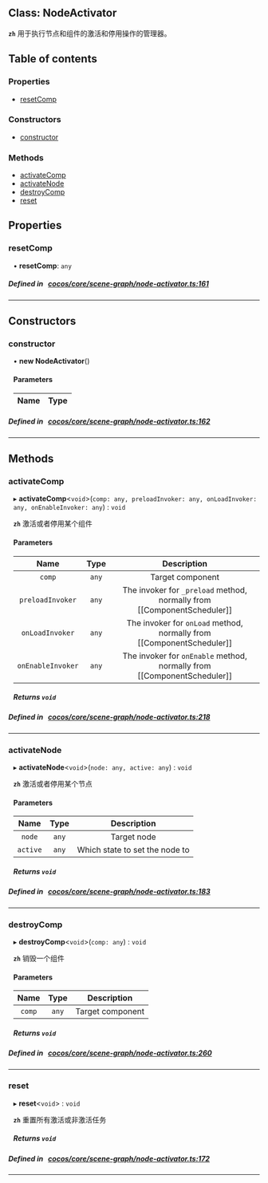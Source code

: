 
## Class: NodeActivator






**`zh`** 用于执行节点和组件的激活和停用操作的管理器。



<div class="table-of-content">
<h2>Table of contents</h2>


### Properties

- [ resetComp](#resetComp)

### Constructors

- [ constructor](#constructor)

### Methods

- [ activateComp](#activateComp)
- [ activateNode](#activateNode)
- [ destroyComp](#destroyComp)
- [ reset](#reset)
</div>

## Properties


### resetComp
<div style="margin-left: 10px;">




•  **resetComp**:
`any` 
</div>

##### Defined in &nbsp;   [cocos/core/scene-graph/node-activator.ts:161](https://github.com/cocos-creator/engine/blob/c7bf6b8a9/cocos/core/scene-graph/node-activator.ts#L161)&nbsp;


___

<!---->
## Constructors


### constructor
<div style="margin-left: 10px;">

• **new NodeActivator**()

#### Parameters

| Name | Type |
| :------ | :------ |
</div>

##### Defined in &nbsp;   [cocos/core/scene-graph/node-activator.ts:162](https://github.com/cocos-creator/engine/blob/c7bf6b8a9/cocos/core/scene-graph/node-activator.ts#L162)&nbsp;


---

<!---->
## Methods

### activateComp

<div style="margin-left: 10px;">

▸   **activateComp**<`void`\>(`comp: any, preloadInvoker: any, onLoadInvoker: any, onEnableInvoker: any`) : `void`



**`zh`** 激活或者停用某个组件



#### Parameters

| Name | Type | Description |
| :------: | :------: | :------: |
| `comp` | `any` | Target component  |
| `preloadInvoker` | `any` | The invoker for `_preload` method, normally from [[ComponentScheduler]]  |
| `onLoadInvoker` | `any` | The invoker for `onLoad` method, normally from [[ComponentScheduler]]  |
| `onEnableInvoker` | `any` | The invoker for `onEnable` method, normally from [[ComponentScheduler]]  |


##### Returns `void`
</div>

##### Defined in &nbsp;   [cocos/core/scene-graph/node-activator.ts:218](https://github.com/cocos-creator/engine/blob/c7bf6b8a9/cocos/core/scene-graph/node-activator.ts#L218)&nbsp;
___
### activateNode

<div style="margin-left: 10px;">

▸   **activateNode**<`void`\>(`node: any, active: any`) : `void`



**`zh`** 激活或者停用某个节点



#### Parameters

| Name | Type | Description |
| :------: | :------: | :------: |
| `node` | `any` | Target node  |
| `active` | `any` | Which state to set the node to  |


##### Returns `void`
</div>

##### Defined in &nbsp;   [cocos/core/scene-graph/node-activator.ts:183](https://github.com/cocos-creator/engine/blob/c7bf6b8a9/cocos/core/scene-graph/node-activator.ts#L183)&nbsp;
___
### destroyComp

<div style="margin-left: 10px;">

▸   **destroyComp**<`void`\>(`comp: any`) : `void`



**`zh`** 销毁一个组件



#### Parameters

| Name | Type | Description |
| :------: | :------: | :------: |
| `comp` | `any` | Target component  |


##### Returns `void`
</div>

##### Defined in &nbsp;   [cocos/core/scene-graph/node-activator.ts:260](https://github.com/cocos-creator/engine/blob/c7bf6b8a9/cocos/core/scene-graph/node-activator.ts#L260)&nbsp;
___
### reset

<div style="margin-left: 10px;">

▸   **reset**<`void`\> : `void`



**`zh`** 重置所有激活或非激活任务





##### Returns `void`
</div>

##### Defined in &nbsp;   [cocos/core/scene-graph/node-activator.ts:172](https://github.com/cocos-creator/engine/blob/c7bf6b8a9/cocos/core/scene-graph/node-activator.ts#L172)&nbsp;
___
<!---->



